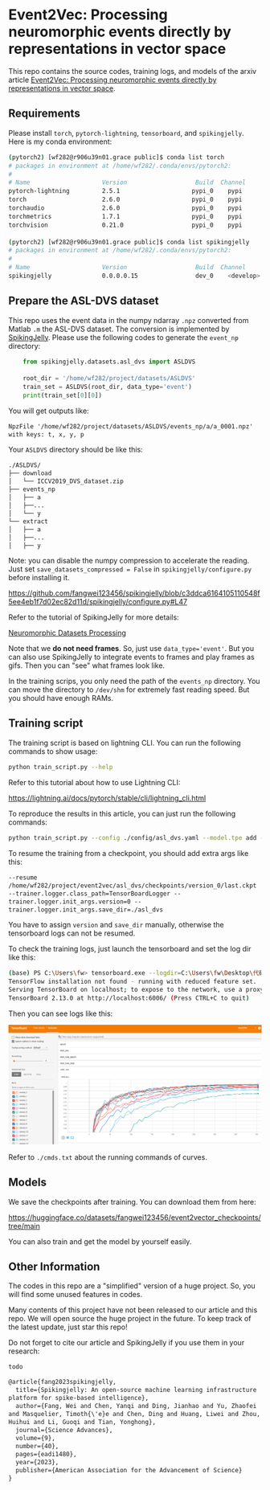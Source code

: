 # Event2Vec: Processing neuromorphic events directly by representations in vector space

This repo contains the source codes, training logs, and models of the arxiv article [Event2Vec: Processing neuromorphic events directly by representations in vector space](https://www.researchgate.net/publication/390984971_Event2Vec_Processing_neuromorphic_events_directly_by_representations_in_vector_space).

## Requirements

Please install `torch`, `pytorch-lightning`, `tensorboard`, and `spikingjelly`. Here is my conda environment:

```bash
(pytorch2) [wf282@r906u39n01.grace public]$ conda list torch
# packages in environment at /home/wf282/.conda/envs/pytorch2:
#
# Name                    Version                   Build  Channel
pytorch-lightning         2.5.1                    pypi_0    pypi
torch                     2.6.0                    pypi_0    pypi
torchaudio                2.6.0                    pypi_0    pypi
torchmetrics              1.7.1                    pypi_0    pypi
torchvision               0.21.0                   pypi_0    pypi

(pytorch2) [wf282@r906u39n01.grace public]$ conda list spikingjelly
# packages in environment at /home/wf282/.conda/envs/pytorch2:
#
# Name                    Version                   Build  Channel
spikingjelly              0.0.0.0.15                dev_0    <develop>
```

## Prepare the ASL-DVS dataset

This repo uses the event data in the numpy ndarray `.npz` converted from Matlab `.m` the ASL-DVS dataset. The conversion is implemented by [SpikingJelly](https://github.com/fangwei123456/spikingjelly). Please use the following codes to generate the `event_np` directory:

```python
    from spikingjelly.datasets.asl_dvs import ASLDVS

    root_dir = '/home/wf282/project/datasets/ASLDVS'
    train_set = ASLDVS(root_dir, data_type='event')
    print(train_set[0][0])
```

You will get outputs like:

```
NpzFile '/home/wf282/project/datasets/ASLDVS/events_np/a/a_0001.npz' with keys: t, x, y, p
```

Your `ASLDVS` directory should be like this:

```
./ASLDVS/
├── download
│   └── ICCV2019_DVS_dataset.zip
├── events_np
│   ├── a
│   ├──...
│   └── y
└── extract
│   ├── a
│   ├──...
│   ├── y
```



Note: you can disable the numpy compression to accelerate the reading. Just set `save_datasets_compressed = False` in `spikingjelly/configure.py ` before installing it.

https://github.com/fangwei123456/spikingjelly/blob/c3ddca6164105110548f5ee4eb1f7d02ec82d11d/spikingjelly/configure.py#L47

Refer to the tutorial of SpikingJelly for more details:

[Neuromorphic Datasets Processing](https://spikingjelly.readthedocs.io/zh-cn/latest/activation_based_en/neuromorphic_datasets.html)

Note that we **do not need frames**. So, just use `data_type='event'`. But you can also use SpikingJelly to integrate events to frames and play frames as gifs. Then you can "see" what frames look like.

In the training scrips, you only need the path of the `events_np` directory. You can move the directory to `/dev/shm` for extremely fast reading speed. But you should have enough RAMs.

## Training script

The training script is based on lightning CLI. You can run the following commands to show usage:

```bash
python train_script.py --help
```

Refer to this tutorial about how to use Lightning CLI:

https://lightning.ai/docs/pytorch/stable/cli/lightning_cli.html

To reproduce the results in this article, you can just run the following commands:

```bash
python train_script.py --config ./config/asl_dvs.yaml --model.tpe add --model.h 36 --model.w 48 --data.norm_t dataset-wise --data.sampler random_sample --trainer.devices='[0]' --model.compile true --model.embed neighbor1d-naive2d-2-1 --model.label_smoothing 0. --model.dropout 0. --model.offset_t true
```

To resume the training from a checkpoint, you should add extra args like this:

```
--resume /home/wf282/project/event2vec/asl_dvs/checkpoints/version_0/last.ckpt --trainer.logger.class_path=TensorBoardLogger --trainer.logger.init_args.version=0 --trainer.logger.init_args.save_dir=./asl_dvs
```

You have to assign `version` and `save_dir` manually, otherwise the tensorboard logs can not be resumed.

To check the training logs, just launch the tensorboard and set the log dir like this:

```bash
(base) PS C:\Users\fw> tensorboard.exe --logdir=C:\Users\fw\Desktop\代码\to_do_list\event2vec\logs_\lightning_logs
TensorFlow installation not found - running with reduced feature set.
Serving TensorBoard on localhost; to expose to the network, use a proxy or pass --bind_all
TensorBoard 2.13.0 at http://localhost:6006/ (Press CTRL+C to quit)
```

Then you can see logs like this:

![logs](./docs/tb_example.png)

Refer to `./cmds.txt` about the running commands of curves.

## Models

We save the checkpoints after training. You can download them from here:

https://huggingface.co/datasets/fangwei123456/event2vector_checkpoints/tree/main

You can also train and get the model by yourself easily.

## Other Information

The codes in this repo are a "simplified" version of a huge project. So, you will find some unused features in codes.

Many contents of this project have not been released to our article and this repo. We will open source the huge project in the future.  To keep track of the latest update, just star this repo!

Do not forget to cite our article and SpikingJelly if you use them in your research:

```
todo
```



```
@article{fang2023spikingjelly,
  title={Spikingjelly: An open-source machine learning infrastructure platform for spike-based intelligence},
  author={Fang, Wei and Chen, Yanqi and Ding, Jianhao and Yu, Zhaofei and Masquelier, Timoth{\'e}e and Chen, Ding and Huang, Liwei and Zhou, Huihui and Li, Guoqi and Tian, Yonghong},
  journal={Science Advances},
  volume={9},
  number={40},
  pages={eadi1480},
  year={2023},
  publisher={American Association for the Advancement of Science}
}
```

